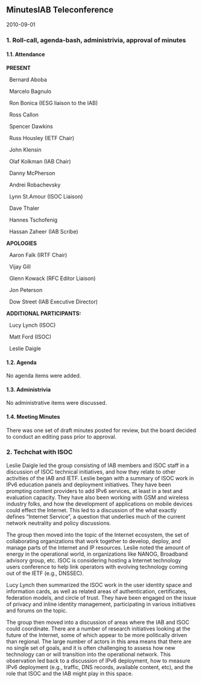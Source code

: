 
MinutesIAB Teleconference
-------------------------


2010-09-01


### 1. Roll-call, agenda-bash, administrivia, approval of minutes


#### 1.1. Attendance


**PRESENT**  

  Bernard Aboba  

  Marcelo Bagnulo  

  Ron Bonica (IESG liaison to the IAB)  

  Ross Callon  

  Spencer Dawkins  

  Russ Housley (IETF Chair)  

  John Klensin  

  Olaf Kolkman (IAB Chair)  

  Danny McPherson  

  Andrei Robachevsky  

  Lynn St.Amour (ISOC Liaison)  

  Dave Thaler  

  Hannes Tschofenig  

  Hassan Zaheer (IAB Scribe)  

**APOLOGIES**  

  Aaron Falk (IRTF Chair)  

  Vijay Gill  

  Glenn Kowack (RFC Editor Liaison)  

  Jon Peterson  

  Dow Street (IAB Executive Director)  

**ADDITIONAL PARTICIPANTS:**  

  Lucy Lynch (ISOC)  

  Matt Ford (ISOC)  

  Leslie Daigle


#### 1.2. Agenda


No agenda items were added.


#### 1.3. Administrivia


No administrative items were discussed.


#### 1.4. Meeting Minutes


There was one set of draft minutes posted for review, but the board decided to conduct an editing pass prior to approval.


### 2. Techchat with ISOC


Leslie Daigle led the group consisting of IAB members and ISOC staff in a discussion of ISOC technical initiatives, and how they relate to other activities of the IAB and IETF. Leslie began with a summary of ISOC work in IPv6 education panels and deployment initiatives. They have been prompting content providers to add IPv6 services, at least in a test and evaluation capacity. They have also been working with GSM and wireless industry folks, and how the development of applications on mobile devices could effect the Internet. This led to a discussion of the what exactly defines “Internet Service”, a question that underlies much of the current network neutrality and policy discussions.


The group then moved into the topic of the Internet ecosystem, the set of collaborating organizations that work together to develop, deploy, and manage parts of the Internet and IP resources. Leslie noted the amount of energy in the operational world, in organizations like NANOG, Broadband advisory group, etc. ISOC is considering hosting a Internet technology users conference to help link operators with evolving technology coming out of the IETF (e.g., DNSSEC).


Lucy Lynch then summarized the ISOC work in the user identity space and information cards, as well as related areas of authentication, certificates, federation models, and circle of trust. They have been engaged on the issue of privacy and inline identity management, participating in various initiatives and forums on the topic.


The group then moved into a discussion of areas where the IAB and ISOC could coordinate. There are a number of research initiatives looking at the future of the Internet, some of which appear to be more politically driven than regional. The large number of actors in this area means that there are no single set of goals, and it is often challenging to assess how new technology can or will transition into the operational network. This observation led back to a discussion of IPv6 deployment, how to measure IPv6 deployment (e.g., traffic, DNS records, available content, etc), and the role that ISOC and the IAB might play in this space.


